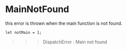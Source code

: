 # MainNotFound
this error is thrown when the main function is not found.
```
let notMain = 1;
```
>>>DispatchError : Main not found
